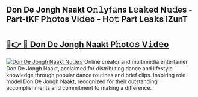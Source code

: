 ## Don De Jongh Naakt O𝚗𝚕yf𝚊ns L𝚎a𝚔ed N𝚞𝚍es - Part-tKF P𝚑𝚘tos Vi𝚍𝚎o - H𝚘𝚝 Part L𝚎a𝚔s IZunT

# <h2><a href="http://kf2rx5l.oniu.top/?m=Don+De+Jongh+Naakt">🔗👉 🔴 Don De Jongh Naakt P𝚑ot𝚘𝚜 V𝚒d𝚎o</a></h2>

[![Don De Jongh Naakt Nu𝚍e𝚜](https://i.imgur.com/0qMVB7G.gif)](http://kf2rx5l.oniu.top/?m=Don+De+Jongh+Naakt)
Online creator and multimedia entertainer Don De Jongh Naakt, acclaimed for distributing dance and lifestyle knowledge through popular dance routines and brief clips. Inspiring role model Don De Jongh Naakt, recognized for their outstanding accomplishments and commitment to making a difference.  
